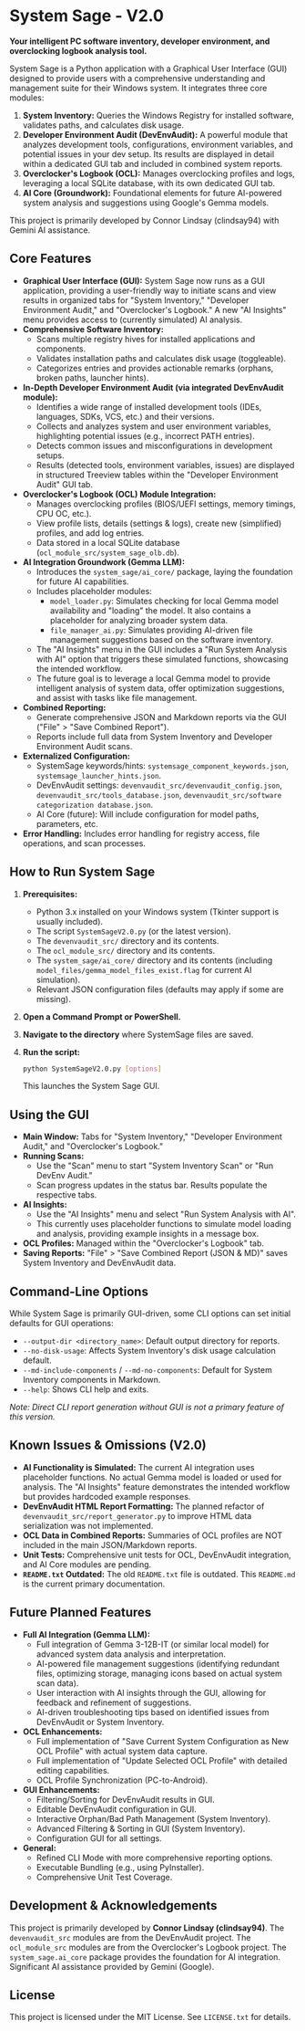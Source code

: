 # System Sage - V2.0

**Your intelligent PC software inventory, developer environment, and overclocking logbook analysis tool.**

System Sage is a Python application with a Graphical User Interface (GUI) designed to provide users with a comprehensive understanding and management suite for their Windows system. It integrates three core modules:
1.  **System Inventory:** Queries the Windows Registry for installed software, validates paths, and calculates disk usage.
2.  **Developer Environment Audit (DevEnvAudit):** A powerful module that analyzes development tools, configurations, environment variables, and potential issues in your dev setup. Its results are displayed in detail within a dedicated GUI tab and included in combined system reports.
3.  **Overclocker's Logbook (OCL):** Manages overclocking profiles and logs, leveraging a local SQLite database, with its own dedicated GUI tab.
4.  **AI Core (Groundwork):** Foundational elements for future AI-powered system analysis and suggestions using Google's Gemma models.

This project is primarily developed by Connor Lindsay (clindsay94) with Gemini AI assistance.

## Core Features

*   **Graphical User Interface (GUI):** System Sage now runs as a GUI application, providing a user-friendly way to initiate scans and view results in organized tabs for "System Inventory," "Developer Environment Audit," and "Overclocker's Logbook." A new "AI Insights" menu provides access to (currently simulated) AI analysis.
*   **Comprehensive Software Inventory:**
    *   Scans multiple registry hives for installed applications and components.
    *   Validates installation paths and calculates disk usage (toggleable).
    *   Categorizes entries and provides actionable remarks (orphans, broken paths, launcher hints).
*   **In-Depth Developer Environment Audit (via integrated DevEnvAudit module):**
    *   Identifies a wide range of installed development tools (IDEs, languages, SDKs, VCS, etc.) and their versions.
    *   Collects and analyzes system and user environment variables, highlighting potential issues (e.g., incorrect PATH entries).
    *   Detects common issues and misconfigurations in development setups.
    *   Results (detected tools, environment variables, issues) are displayed in structured Treeview tables within the "Developer Environment Audit" GUI tab.
*   **Overclocker's Logbook (OCL) Module Integration:**
    *   Manages overclocking profiles (BIOS/UEFI settings, memory timings, CPU OC, etc.).
    *   View profile lists, details (settings & logs), create new (simplified) profiles, and add log entries.
    *   Data stored in a local SQLite database (`ocl_module_src/system_sage_olb.db`).
*   **AI Integration Groundwork (Gemma LLM):**
    *   Introduces the `system_sage/ai_core/` package, laying the foundation for future AI capabilities.
    *   Includes placeholder modules:
        *   `model_loader.py`: Simulates checking for local Gemma model availability and "loading" the model. It also contains a placeholder for analyzing broader system data.
        *   `file_manager_ai.py`: Simulates providing AI-driven file management suggestions based on the software inventory.
    *   The "AI Insights" menu in the GUI includes a "Run System Analysis with AI" option that triggers these simulated functions, showcasing the intended workflow.
    *   The future goal is to leverage a local Gemma model to provide intelligent analysis of system data, offer optimization suggestions, and assist with tasks like file management.
*   **Combined Reporting:**
    *   Generate comprehensive JSON and Markdown reports via the GUI ("File" > "Save Combined Report").
    *   Reports include full data from System Inventory and Developer Environment Audit scans.
*   **Externalized Configuration:**
    *   SystemSage keywords/hints: `systemsage_component_keywords.json`, `systemsage_launcher_hints.json`.
    *   DevEnvAudit settings: `devenvaudit_src/devenvaudit_config.json`, `devenvaudit_src/tools_database.json`, `devenvaudit_src/software categorization database.json`.
    *   AI Core (future): Will include configuration for model paths, parameters, etc.
*   **Error Handling:** Includes error handling for registry access, file operations, and scan processes.

## How to Run System Sage

1.  **Prerequisites:**
    *   Python 3.x installed on your Windows system (Tkinter support is usually included).
    *   The script `SystemSageV2.0.py` (or the latest version).
    *   The `devenvaudit_src/` directory and its contents.
    *   The `ocl_module_src/` directory and its contents.
    *   The `system_sage/ai_core/` directory and its contents (including `model_files/gemma_model_files_exist.flag` for current AI simulation).
    *   Relevant JSON configuration files (defaults may apply if some are missing).

2.  **Open a Command Prompt or PowerShell.**
3.  **Navigate to the directory** where SystemSage files are saved.
4.  **Run the script:**
    ```sh
    python SystemSageV2.0.py [options]
    ```
    This launches the System Sage GUI.

## Using the GUI

*   **Main Window:** Tabs for "System Inventory," "Developer Environment Audit," and "Overclocker's Logbook."
*   **Running Scans:**
    *   Use the "Scan" menu to start "System Inventory Scan" or "Run DevEnv Audit."
    *   Scan progress updates in the status bar. Results populate the respective tabs.
*   **AI Insights:**
    *   Use the "AI Insights" menu and select "Run System Analysis with AI".
    *   This currently uses placeholder functions to simulate model loading and analysis, providing example insights in a message box.
*   **OCL Profiles:** Managed within the "Overclocker's Logbook" tab.
*   **Saving Reports:** "File" > "Save Combined Report (JSON & MD)" saves System Inventory and DevEnvAudit data.

## Command-Line Options

While System Sage is primarily GUI-driven, some CLI options can set initial defaults for GUI operations:
*   `--output-dir <directory_name>`: Default output directory for reports.
*   `--no-disk-usage`: Affects System Inventory's disk usage calculation default.
*   `--md-include-components` / `--md-no-components`: Default for System Inventory components in Markdown.
*   `--help`: Shows CLI help and exits.

*Note: Direct CLI report generation without GUI is not a primary feature of this version.*

## Known Issues & Omissions (V2.0)

*   **AI Functionality is Simulated:** The current AI integration uses placeholder functions. No actual Gemma model is loaded or used for analysis. The "AI Insights" feature demonstrates the intended workflow but provides hardcoded example responses.
*   **DevEnvAudit HTML Report Formatting:** The planned refactor of `devenvaudit_src/report_generator.py` to improve HTML data serialization was not implemented.
*   **OCL Data in Combined Reports:** Summaries of OCL profiles are NOT included in the main JSON/Markdown reports.
*   **Unit Tests:** Comprehensive unit tests for OCL, DevEnvAudit integration, and AI Core modules are pending.
*   **`README.txt` Outdated:** The old `README.txt` file is outdated. This `README.md` is the current primary documentation.

## Future Planned Features

*   **Full AI Integration (Gemma LLM):**
    *   Full integration of Gemma 3-12B-IT (or similar local model) for advanced system data analysis and interpretation.
    *   AI-powered file management suggestions (identifying redundant files, optimizing storage, managing icons based on actual system scan data).
    *   User interaction with AI insights through the GUI, allowing for feedback and refinement of suggestions.
    *   AI-driven troubleshooting tips based on identified issues from DevEnvAudit or System Inventory.
*   **OCL Enhancements:**
    *   Full implementation of "Save Current System Configuration as New OCL Profile" with actual system data capture.
    *   Full implementation of "Update Selected OCL Profile" with detailed editing capabilities.
    *   OCL Profile Synchronization (PC-to-Android).
*   **GUI Enhancements:**
    *   Filtering/Sorting for DevEnvAudit results in GUI.
    *   Editable DevEnvAudit configuration in GUI.
    *   Interactive Orphan/Bad Path Management (System Inventory).
    *   Advanced Filtering & Sorting in GUI (System Inventory).
    *   Configuration GUI for all settings.
*   **General:**
    *   Refined CLI Mode with more comprehensive reporting options.
    *   Executable Bundling (e.g., using PyInstaller).
    *   Comprehensive Unit Test Coverage.

## Development & Acknowledgements

This project is primarily developed by **Connor Lindsay (clindsay94)**.
The `devenvaudit_src` modules are from the DevEnvAudit project.
The `ocl_module_src` modules are from the Overclocker's Logbook project.
The `system_sage.ai_core` package provides the foundation for AI integration.
Significant AI assistance provided by Gemini (Google).

## License

This project is licensed under the MIT License. See `LICENSE.txt` for details.
```
